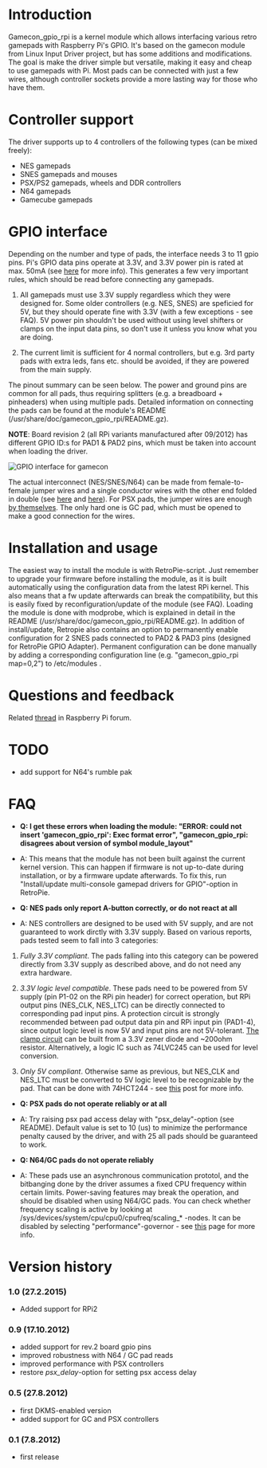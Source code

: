 # Introduction

Gamecon_gpio_rpi is a kernel module which allows interfacing various retro gamepads with Raspberry Pi's GPIO. It's based on the gamecon module from Linux Input Driver project, but has some additions and modifications. The goal is make the driver simple but versatile, making it easy and cheap to use gamepads with Pi. Most pads can be connected with just a few wires, although controller sockets provide a more lasting way for those who have them.

# Controller support
The driver supports up to 4 controllers of the following types (can be mixed freely):
* NES gamepads
* SNES gamepads and mouses
* PSX/PS2 gamepads, wheels and DDR controllers
* N64 gamepads
* Gamecube gamepads

# GPIO interface
Depending on the number and type of pads, the interface needs 3 to 11 gpio pins. Pi's GPIO data pins operate at 3.3V, and 3.3V power pin is rated at max. 50mA (see [here](http://elinux.org/RPi_Low-level_peripherals) for more info). This generates a few very important rules, which should be read before connecting any gamepads.

1. All gamepads must use 3.3V supply regardless which they were designed for. Some older controllers (e.g. NES, SNES) are speficied for 5V, but they should operate fine with 3.3V (with a few exceptions - see FAQ). 5V power pin shouldn't be used without using level shifters or clamps on the input data pins, so don't use it unless you know what you are doing.

2. The current limit is sufficient for 4 normal controllers, but e.g. 3rd party pads with extra leds, fans etc. should be avoided, if they are powered from the main supply.

The pinout summary can be seen below. The power and ground pins are common for all pads, thus requiring splitters (e.g. a breadboard + pinheaders) when using multiple pads. Detailed information on connecting the pads can be found at the module's README (/usr/share/doc/gamecon_gpio_rpi/README.gz).

**NOTE**: Board revision 2 (all RPi variants manufactured after 09/2012) has different GPIO ID:s for PAD1 & PAD2 pins, which must be taken into account when loading the driver.

![GPIO interface for gamecon](http://www.niksula.hut.fi/~mhiienka/Rpi/images/gamecon_gpio_rpi.png)

The actual interconnect (NES/SNES/N64) can be made from female-to-female jumper wires and a single conductor wires with the other end folded in double (see [here](http://www.niksula.hut.fi/~mhiienka/Rpi/images/gamecon_n64.jpg) and [here](http://www.niksula.hut.fi/~mhiienka/Rpi/images/gamecon_wires.jpg)). For PSX pads, the jumper wires are enough [by themselves](http://www.niksula.hut.fi/~mhiienka/Rpi/images/gamecon_psx.jpg). The only hard one is GC pad, which must be opened to make a good connection for the wires.

# Installation and usage
The easiest way to install the module is with RetroPie-script. Just remember to upgrade your firmware before installing the module, as it is built automatically using the configuration data from the latest RPi kernel. This also means that a fw update afterwards can break the compatibility, but this is easily fixed by reconfiguration/update of the module (see FAQ). Loading the module is done with modprobe, which is explained in detail in the README  (/usr/share/doc/gamecon_gpio_rpi/README.gz). In addition of install/update, Retropie also contains an option to permanently enable configuration for 2 SNES pads connected to PAD2 & PAD3 pins (designed for RetroPie GPIO Adapter). Permanent configuration can be done manually by adding a corresponding configuration line (e.g. "gamecon_gpio_rpi map=0,2") to /etc/modules .

# Questions and feedback
Related [thread](http://www.raspberrypi.org/phpBB3/viewtopic.php?f=78&t=15787) in Raspberry Pi forum.

# TODO
* add support for N64's rumble pak

# FAQ
* **Q: I get these errors when loading the module: "ERROR: could not insert 'gamecon_gpio_rpi': Exec format error", "gamecon_gpio_rpi: disagrees about version of symbol module_layout"**
* A: This means that the module has not been built against the current kernel version. This can happen if firmware is not up-to-date during installation, or by a firmware update afterwards. To fix this, run "Install/update multi-console gamepad drivers for GPIO"-option in RetroPie.

* **Q: NES pads only report A-button correctly, or do not react at all**
* A: NES controllers are designed to be used with 5V supply, and are not guaranteed to work dirctly with 3.3V supply. Based on various reports, pads tested seem to fall into 3 categories:

1. _Fully 3.3V compliant_. The pads falling into this category can be powered directly from 3.3V supply as described above, and do not need any extra hardware.

2. _3.3V logic level compatible_. These pads need to be powered from 5V supply (pin P1-02 on the RPi pin header) for correct operation, but RPi output pins (NES_CLK, NES_LTC) can be directly connected to corresponding pad input pins. A protection circuit is strongly recommended between pad output data pin and RPi input pin (PAD1-4), since output logic level is now 5V and input pins are not 5V-tolerant. [The clamp circuit](http://www.daycounter.com/Circuits/Level-Translators/Level-Translator-Zener-Clamp.gif) can be built from a 3.3V zener diode and ~200ohm resistor. Alternatively, a logic IC such as 74LVC245 can be used for level conversion.

3. _Only 5V compliant_. Otherwise same as previous, but NES_CLK and NES_LTC must be converted to 5V logic level to be recognizable by the pad. That can be done with 74HCT244 - see [this](http://www.raspberrypi.org/forums/viewtopic.php?f=78&t=15787&start=214) post for more info.

* **Q: PSX pads do not operate reliably or at all**
* A: Try raising psx pad access delay with "psx_delay"-option (see README). Default value is set to 10 (us) to minimize the performance penalty caused by the driver, and with 25 all pads should be guaranteed to work.

* **Q: N64/GC pads do not operate reliably**
* A: These pads use an asynchronous communication prototol, and the bitbanging done by the driver assumes a fixed CPU frequency within certain limits. Power-saving features may break the operation, and should be disabled when using N64/GC pads. You can check whether frequency scaling is active by looking at /sys/devices/system/cpu/cpu0/cpufreq/scaling_* -nodes. It can be disabled by selecting "performance"-governor - see [this](https://wiki.debian.org/HowTo/CpuFrequencyScaling) page for more info.

# Version history
### 1.0 (27.2.2015)
* Added support for RPi2

### 0.9 (17.10.2012)
* added support for rev.2 board gpio pins
* improved robustness with N64 / GC pad reads
* improved performance with PSX controllers
* restore _psx_delay_-option for setting psx access delay

### 0.5 (27.8.2012)
* first DKMS-enabled version
* added support for GC and PSX controllers

### 0.1 (7.8.2012)
* first release